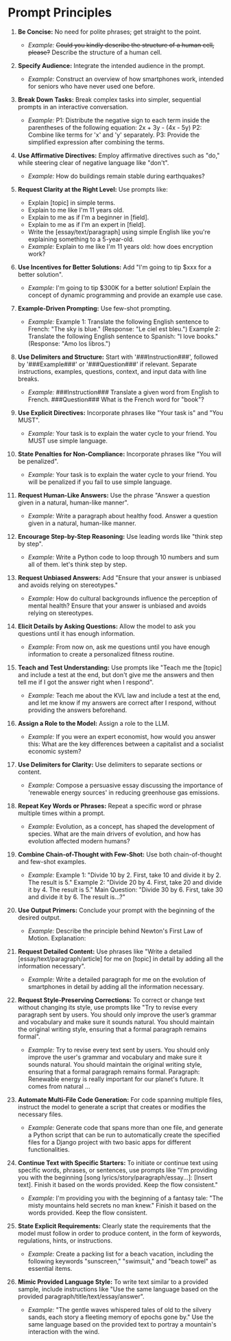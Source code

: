 # Prompt Principles

1. **Be Concise:** No need for polite phrases; get straight to the point.
   - *Example:* ~~Could you kindly describe the structure of a human cell, please?~~ Describe the structure of a human cell.

2. **Specify Audience:** Integrate the intended audience in the prompt.
   - *Example:* Construct an overview of how smartphones work, intended for seniors who have never used one before.

3. **Break Down Tasks:** Break complex tasks into simpler, sequential prompts in an interactive conversation.
   - *Example:* P1: Distribute the negative sign to each term inside the parentheses of the following equation: 2x + 3y - (4x - 5y) P2: Combine like terms for 'x' and 'y' separately. P3: Provide the simplified expression after combining the terms.

4. **Use Affirmative Directives:** Employ affirmative directives such as "do," while steering clear of negative language like "don't".
   - *Example:* How do buildings remain stable during earthquakes?

5. **Request Clarity at the Right Level:** Use prompts like:
   - Explain [topic] in simple terms.
   - Explain to me like I'm 11 years old.
   - Explain to me as if I'm a beginner in [field].
   - Explain to me as if I'm an expert in [field].
   - Write the [essay/text/paragraph] using simple English like you're explaining something to a 5-year-old.
   - *Example:* Explain to me like I'm 11 years old: how does encryption work?

6. **Use Incentives for Better Solutions:** Add "I'm going to tip $xxx for a better solution".
   - *Example:* I'm going to tip $300K for a better solution! Explain the concept of dynamic programming and provide an example use case.

7. **Example-Driven Prompting:** Use few-shot prompting.
   - *Example:* Example 1: Translate the following English sentence to French: "The sky is blue." (Response: "Le ciel est bleu.") Example 2: Translate the following English sentence to Spanish: "I love books." (Response: "Amo los libros.")

8. **Use Delimiters and Structure:** Start with '###Instruction###', followed by '###Example###' or '###Question###' if relevant. Separate instructions, examples, questions, context, and input data with line breaks.
   - *Example:* ###Instruction### Translate a given word from English to French. ###Question### What is the French word for "book"?

9. **Use Explicit Directives:** Incorporate phrases like "Your task is" and "You MUST".
   - *Example:* Your task is to explain the water cycle to your friend. You MUST use simple language.

10. **State Penalties for Non-Compliance:** Incorporate phrases like "You will be penalized".
    - *Example:* Your task is to explain the water cycle to your friend. You will be penalized if you fail to use simple language.

11. **Request Human-Like Answers:** Use the phrase "Answer a question given in a natural, human-like manner".
    - *Example:* Write a paragraph about healthy food. Answer a question given in a natural, human-like manner.

12. **Encourage Step-by-Step Reasoning:** Use leading words like "think step by step".
    - *Example:* Write a Python code to loop through 10 numbers and sum all of them. let's think step by step.

13. **Request Unbiased Answers:** Add "Ensure that your answer is unbiased and avoids relying on stereotypes."
    - *Example:* How do cultural backgrounds influence the perception of mental health? Ensure that your answer is unbiased and avoids relying on stereotypes.

14. **Elicit Details by Asking Questions:** Allow the model to ask you questions until it has enough information.
    - *Example:* From now on, ask me questions until you have enough information to create a personalized fitness routine.

15. **Teach and Test Understanding:** Use prompts like "Teach me the [topic] and include a test at the end, but don't give me the answers and then tell me if I got the answer right when I respond".
    - *Example:* Teach me about the KVL law and include a test at the end, and let me know if my answers are correct after I respond, without providing the answers beforehand.

16. **Assign a Role to the Model:** Assign a role to the LLM.
    - *Example:* If you were an expert economist, how would you answer this: What are the key differences between a capitalist and a socialist economic system?

17. **Use Delimiters for Clarity:** Use delimiters to separate sections or content.
    - *Example:* Compose a persuasive essay discussing the importance of 'renewable energy sources' in reducing greenhouse gas emissions.

18. **Repeat Key Words or Phrases:** Repeat a specific word or phrase multiple times within a prompt.
    - *Example:* Evolution, as a concept, has shaped the development of species. What are the main drivers of evolution, and how has evolution affected modern humans?

19. **Combine Chain-of-Thought with Few-Shot:** Use both chain-of-thought and few-shot examples.
    - *Example:* Example 1: "Divide 10 by 2. First, take 10 and divide it by 2. The result is 5." Example 2: "Divide 20 by 4. First, take 20 and divide it by 4. The result is 5." Main Question: "Divide 30 by 6. First, take 30 and divide it by 6. The result is...?"

20. **Use Output Primers:** Conclude your prompt with the beginning of the desired output.
    - *Example:* Describe the principle behind Newton's First Law of Motion. Explanation:

21. **Request Detailed Content:** Use phrases like "Write a detailed [essay/text/paragraph/article] for me on [topic] in detail by adding all the information necessary".
    - *Example:* Write a detailed paragraph for me on the evolution of smartphones in detail by adding all the information necessary.

22. **Request Style-Preserving Corrections:** To correct or change text without changing its style, use prompts like "Try to revise every paragraph sent by users. You should only improve the user’s grammar and vocabulary and make sure it sounds natural. You should maintain the original writing style, ensuring that a formal paragraph remains formal".
    - *Example:* Try to revise every text sent by users. You should only improve the user's grammar and vocabulary and make sure it sounds natural. You should maintain the original writing style, ensuring that a formal paragraph remains formal. Paragraph: Renewable energy is really important for our planet's future. It comes from natural ...

23. **Automate Multi-File Code Generation:** For code spanning multiple files, instruct the model to generate a script that creates or modifies the necessary files.
    - *Example:* Generate code that spans more than one file, and generate a Python script that can be run to automatically create the specified files for a Django project with two basic apps for different functionalities.

24. **Continue Text with Specific Starters:** To initiate or continue text using specific words, phrases, or sentences, use prompts like "I'm providing you with the beginning [song lyrics/story/paragraph/essay...]: [Insert text]. Finish it based on the words provided. Keep the flow consistent."
    - *Example:* I'm providing you with the beginning of a fantasy tale: "The misty mountains held secrets no man knew." Finish it based on the words provided. Keep the flow consistent.

25. **State Explicit Requirements:** Clearly state the requirements that the model must follow in order to produce content, in the form of keywords, regulations, hints, or instructions.
    - *Example:* Create a packing list for a beach vacation, including the following keywords "sunscreen," "swimsuit," and "beach towel" as essential items.

26. **Mimic Provided Language Style:** To write text similar to a provided sample, include instructions like "Use the same language based on the provided paragraph/title/text/essay/answer".
    - *Example:* "The gentle waves whispered tales of old to the silvery sands, each story a fleeting memory of epochs gone by." Use the same language based on the provided text to portray a mountain's interaction with the wind.
